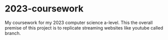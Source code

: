 # 2023-coursework
My coursework for my 2023 computer science a-level.
This the overall premise of this project is to replicate streaming websites like youtube called branch.